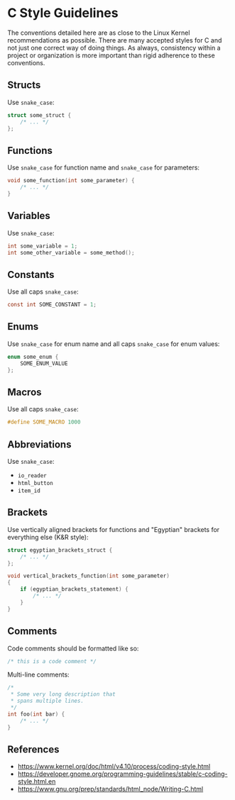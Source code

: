 # C Style Guidelines
The conventions detailed here are as close to the Linux Kernel recommendations as possible. There are many accepted styles for C and not just one correct way of doing things. As always, consistency within a project or organization is more important than rigid adherence to these conventions.

## Structs
Use `snake_case`:
```c
struct some_struct {
    /* ... */
};
```

## Functions
Use `snake_case` for function name and `snake_case` for parameters:
```c
void some_function(int some_parameter) {
    /* ... */
}
```

## Variables
Use `snake_case`:
```c
int some_variable = 1;
int some_other_variable = some_method();
```

## Constants
Use all caps `snake_case`:
```c
const int SOME_CONSTANT = 1;
```

## Enums
Use `snake_case` for enum name and all caps `snake_case` for enum values:
```c
enum some_enum {
	SOME_ENUM_VALUE
};
```

## Macros
Use all caps `snake_case`:
```c
#define SOME_MACRO 1000
```

## Abbreviations
Use `snake_case`:
- `io_reader`
- `html_button`
- `item_id`

## Brackets
Use vertically aligned brackets for functions and "Egyptian" brackets for everything else (K&R style):
```c
struct egyptian_brackets_struct {
    /* ... */
};

void vertical_brackets_function(int some_parameter)
{
    if (egyptian_brackets_statement) {
        /* ... */
    }
}
```

## Comments
Code comments should be formatted like so:
```c
/* this is a code comment */
```

Multi-line comments:
```c
/*
 * Some very long description that
 * spans multiple lines.
 */
int foo(int bar) {
    /* ... */
}
```

## References
- https://www.kernel.org/doc/html/v4.10/process/coding-style.html
- https://developer.gnome.org/programming-guidelines/stable/c-coding-style.html.en
- https://www.gnu.org/prep/standards/html_node/Writing-C.html